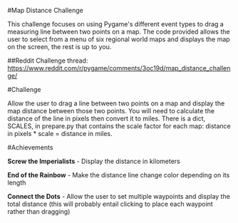 #Map Distance Challenge

This challenge focuses on using Pygame's different event types to drag a measuring line between two points on a map. The code provided
 allows the user to select from a menu of six regional world maps and displays the map on the screen, the rest is up to you.

##Reddit Challenge thread: https://www.reddit.com/r/pygame/comments/3oc19d/map_distance_challenge/

#Challenge

Allow the user to drag a line between two points on a map and display the map distance 
between those two points. You will need to calculate the distance of the line in pixels then convert it to miles.
 There is a dict, SCALES, in prepare.py that contains the scale factor for each map: distance in pixels * scale = 
 distance in miles.

#Achievements

**Screw the Imperialists** - Display the distance in kilometers 

**End of the Rainbow** - Make the distance line change color depending on its length

**Connect the Dots** - Allow the user to set multiple waypoints and display the total distance (this will probably entail clicking to place each waypoint rather than dragging)

